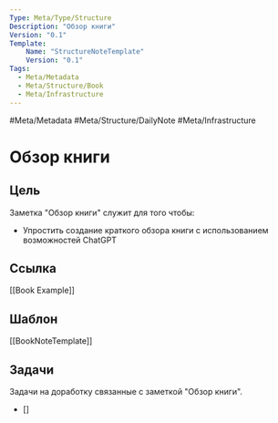 ```yaml
---
Type: Meta/Type/Structure
Description: "Обзор книги"
Version: "0.1"
Template:
    Name: "StructureNoteTemplate"
    Version: "0.1"
Tags:
  - Meta/Metadata
  - Meta/Structure/Book
  - Meta/Infrastructure
---
```

#Meta/Metadata #Meta/Structure/DailyNote #Meta/Infrastructure
# Обзор книги
## Цель
Заметка "Обзор книги" служит для того чтобы:
- Упростить создание краткого обзора книги с использованием возможностей ChatGPT
## Ссылка
[[Book Example]]
## Шаблон
[[BookNoteTemplate]]
## Задачи
Задачи на доработку связанные с заметкой "Обзор книги".
- []
